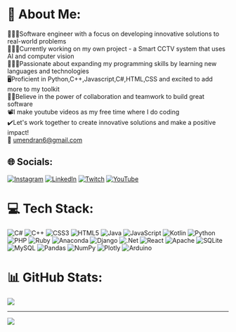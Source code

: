 # 💫 About Me:
👨🏻‍🎓Software engineer with a focus on developing innovative solutions to real-world problems<br>👨🏻‍💻Currently working on my own project - a Smart CCTV system that uses AI and computer vision<br>👨🏼‍🏫Passionate about expanding my programming skills by learning new languages and technologies<br>🖥Proficient in Python,C++,Javascript,C#,HTML,CSS and excited to add more to my toolkit<br>💪🏽Believe in the power of collaboration and teamwork to build great software<br>📽I make youtube videos as my free time where I do coding <br>✔️Let's work together to create innovative solutions and make a positive impact!<br>📧 umendran6@gmail.com


## 🌐 Socials:
[![Instagram](https://img.shields.io/badge/Instagram-%23E4405F.svg?logo=Instagram&logoColor=white)](https://instagram.com/um3n14) [![LinkedIn](https://img.shields.io/badge/LinkedIn-%230077B5.svg?logo=linkedin&logoColor=white)](https://www.linkedin.com/in/umendran-muniandy-1982b5261/) [![Twitch](https://img.shields.io/badge/Twitch-%239146FF.svg?logo=Twitch&logoColor=white)](https://twitch.tv/um3n14) [![YouTube](https://img.shields.io/badge/YouTube-%23FF0000.svg?logo=YouTube&logoColor=white)](https://youtube.com/@um3n14) 

# 💻 Tech Stack:
![C#](https://img.shields.io/badge/c%23-%23239120.svg?style=for-the-badge&logo=c-sharp&logoColor=white) ![C++](https://img.shields.io/badge/c++-%2300599C.svg?style=for-the-badge&logo=c%2B%2B&logoColor=white) ![CSS3](https://img.shields.io/badge/css3-%231572B6.svg?style=for-the-badge&logo=css3&logoColor=white) ![HTML5](https://img.shields.io/badge/html5-%23E34F26.svg?style=for-the-badge&logo=html5&logoColor=white) ![Java](https://img.shields.io/badge/java-%23ED8B00.svg?style=for-the-badge&logo=java&logoColor=white) ![JavaScript](https://img.shields.io/badge/javascript-%23323330.svg?style=for-the-badge&logo=javascript&logoColor=%23F7DF1E) ![Kotlin](https://img.shields.io/badge/kotlin-%230095D5.svg?style=for-the-badge&logo=kotlin&logoColor=white) ![Python](https://img.shields.io/badge/python-3670A0?style=for-the-badge&logo=python&logoColor=ffdd54) ![PHP](https://img.shields.io/badge/php-%23777BB4.svg?style=for-the-badge&logo=php&logoColor=white) ![Ruby](https://img.shields.io/badge/ruby-%23CC342D.svg?style=for-the-badge&logo=ruby&logoColor=white) ![Anaconda](https://img.shields.io/badge/Anaconda-%2344A833.svg?style=for-the-badge&logo=anaconda&logoColor=white) ![Django](https://img.shields.io/badge/django-%23092E20.svg?style=for-the-badge&logo=django&logoColor=white) ![.Net](https://img.shields.io/badge/.NET-5C2D91?style=for-the-badge&logo=.net&logoColor=white) ![React](https://img.shields.io/badge/react-%2320232a.svg?style=for-the-badge&logo=react&logoColor=%2361DAFB) ![Apache](https://img.shields.io/badge/apache-%23D42029.svg?style=for-the-badge&logo=apache&logoColor=white) ![SQLite](https://img.shields.io/badge/sqlite-%2307405e.svg?style=for-the-badge&logo=sqlite&logoColor=white) ![MySQL](https://img.shields.io/badge/mysql-%2300f.svg?style=for-the-badge&logo=mysql&logoColor=white) ![Pandas](https://img.shields.io/badge/pandas-%23150458.svg?style=for-the-badge&logo=pandas&logoColor=white) ![NumPy](https://img.shields.io/badge/numpy-%23013243.svg?style=for-the-badge&logo=numpy&logoColor=white) ![Plotly](https://img.shields.io/badge/Plotly-%233F4F75.svg?style=for-the-badge&logo=plotly&logoColor=white) ![Arduino](https://img.shields.io/badge/-Arduino-00979D?style=for-the-badge&logo=Arduino&logoColor=white)
# 📊 GitHub Stats:

![](https://github-readme-streak-stats.herokuapp.com/?user=Umen14&theme=dark&hide_border=false)<br/>


---
[![](https://visitcount.itsvg.in/api?id=Umen14&icon=0&color=0)](https://visitcount.itsvg.in)

<!-- Proudly created with GPRM ( https://gprm.itsvg.in ) -->
